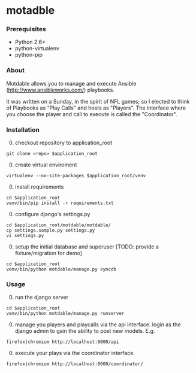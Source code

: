 motadble
========

### Prerequisites
* Python 2.6+
* python-virtualenv
* python-pip


### About
Motdable allows you to manage and execute Ansible (http://www.ansibleworks.com/) playbooks. 


It was written on a Sunday, in the spirit of NFL games; so I elected to think of Playbooks 
as "Play Calls" and hosts as "Players". The interface where you choose the player and call 
to execute is called the "Coordinator".


### Installation

0. checkout repository to application_root
  
  ```
  git clone <repo> $application_root 
  ```

0. create virtual enviroment

  ```
  virtualenv --no-site-packages $application_root/venv
  ```

0. install requirements

  ```
  cd $application_root
  venv/bin/pip install -r requirements.txt
  ```

0. configure django's settings.py
  ```
  cd $application_root/motdable/motdable/
  cp settings.sample.py settings.py
  vi settings.py
  ```
  
0. setup the initial database and superuser [TODO: provide a fixture/migration for demo]
  ```
  cd $application_root
  venv/bin/python motdable/manage.py syncdb
  ```


### Usage

0. run the django server
  ```
  cd $application_root
  venv/bin/python motdable/manage.py runserver
  ```
  
0. manage you players and playcalls via the api interface. login as the django admin to gain the ability to post new models. E.g.
  ```
  firefox|chromium http://localhost:8000/api
  ```
  
0. execute your plays via the coordinator interface.
  ```
  firefox|chromium http://localhost:8000/coordinator/
  ```

